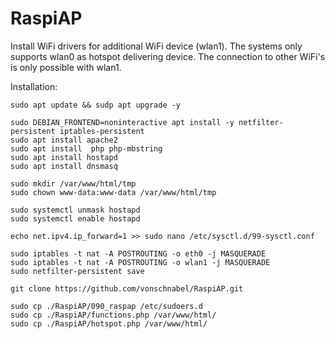 # RaspiAP

Install WiFi drivers for additional WiFi device (wlan1). The systems only supports wlan0 as hotspot delivering device. 
The connection to other WiFi's is only possible with wlan1.

Installation:

``` 
sudo apt update && sudp apt upgrade -y

sudo DEBIAN_FRONTEND=noninteractive apt install -y netfilter-persistent iptables-persistent
sudo apt install apache2
sudo apt install  php php-mbstring
sudo apt install hostapd
sudo apt install dnsmasq

sudo mkdir /var/www/html/tmp
sudo chown www-data:www-data /var/www/html/tmp

sudo systemctl unmask hostapd
sudo systemctl enable hostapd

echo net.ipv4.ip_forward=1 >> sudo nano /etc/sysctl.d/99-sysctl.conf

sudo iptables -t nat -A POSTROUTING -o eth0 -j MASQUERADE
sudo iptables -t nat -A POSTROUTING -o wlan1 -j MASQUERADE
sudo netfilter-persistent save

git clone https://github.com/vonschnabel/RaspiAP.git

sudo cp ./RaspiAP/090_raspap /etc/sudoers.d
sudo cp ./RaspiAP/functions.php /var/www/html/
sudo cp ./RaspiAP/hotspot.php /var/www/html/
```
